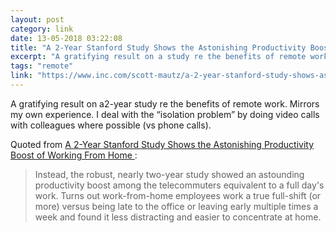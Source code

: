 ```yaml
---
layout: post
category: link
date: 13-05-2018 03:22:08
title: "A 2-Year Stanford Study Shows the Astonishing Productivity Boost of Working From Home "
excerpt: "A gratifying result on a study re the benefits of remote work. Mirrors my own experience. I deal with the “isolation problem” by doing video calls with colleagues where possible (vs phone calls)."
tags: "remote"
link: "https://www.inc.com/scott-mautz/a-2-year-stanford-study-shows-astonishing-productivity-boost-of-working-from-home.html"
---
```

A gratifying result on a2-year study re the benefits of remote work. Mirrors my own experience. I deal with the “isolation problem” by doing video calls with colleagues where possible (vs phone calls).

Quoted from [A 2-Year Stanford Study Shows the Astonishing Productivity Boost of Working From Home ](https://www.inc.com/scott-mautz/a-2-year-stanford-study-shows-astonishing-productivity-boost-of-working-from-home.html):

> Instead, the robust, nearly two-year study showed an astounding productivity boost among the telecommuters equivalent to a full day's work. Turns out work-from-home employees work a true full-shift (or more) versus being late to the office or leaving early multiple times a week and found it less distracting and easier to concentrate at home.  
